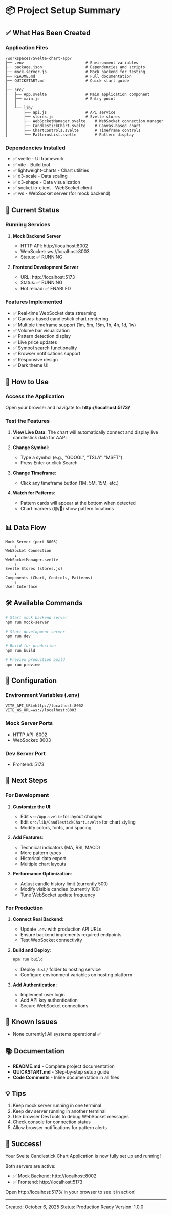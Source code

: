 # 📦 Project Setup Summary

## ✅ What Has Been Created

### Application Files

```
/workspaces/Svelte-chart-app/
├── .env                           # Environment variables
├── package.json                   # Dependencies and scripts
├── mock-server.js                 # Mock backend for testing
├── README.md                      # Full documentation
├── QUICKSTART.md                  # Quick start guide
│
├── src/
│   ├── App.svelte                 # Main application component
│   ├── main.js                    # Entry point
│   │
│   └── lib/
│       ├── api.js                 # API service
│       ├── stores.js              # Svelte stores
│       ├── WebSocketManager.svelte    # WebSocket connection manager
│       ├── CandlestickChart.svelte    # Canvas-based chart
│       ├── ChartControls.svelte       # Timeframe controls
│       └── PatternsList.svelte        # Pattern display
```

### Dependencies Installed

- ✅ svelte - UI framework
- ✅ vite - Build tool
- ✅ lightweight-charts - Chart utilities
- ✅ d3-scale - Data scaling
- ✅ d3-shape - Data visualization
- ✅ socket.io-client - WebSocket client
- ✅ ws - WebSocket server (for mock backend)

## 🚀 Current Status

### Running Services

1. **Mock Backend Server**
   - HTTP API: http://localhost:8002
   - WebSocket: ws://localhost:8003
   - Status: ✅ RUNNING

2. **Frontend Development Server**
   - URL: http://localhost:5173
   - Status: ✅ RUNNING
   - Hot reload: ✅ ENABLED

### Features Implemented

- ✅ Real-time WebSocket data streaming
- ✅ Canvas-based candlestick chart rendering
- ✅ Multiple timeframe support (1m, 5m, 15m, 1h, 4h, 1d, 1w)
- ✅ Volume bar visualization
- ✅ Pattern detection display
- ✅ Live price updates
- ✅ Symbol search functionality
- ✅ Browser notifications support
- ✅ Responsive design
- ✅ Dark theme UI

## 🎯 How to Use

### Access the Application

Open your browser and navigate to:
**http://localhost:5173/**

### Test the Features

1. **View Live Data**: The chart will automatically connect and display live candlestick data for AAPL

2. **Change Symbol**: 
   - Type a symbol (e.g., "GOOGL", "TSLA", "MSFT")
   - Press Enter or click Search
   
3. **Change Timeframe**:
   - Click any timeframe button (1M, 5M, 15M, etc.)
   
4. **Watch for Patterns**:
   - Pattern cards will appear at the bottom when detected
   - Chart markers (🟢/🔴) show pattern locations

## 📊 Data Flow

```
Mock Server (port 8003)
    ↓
WebSocket Connection
    ↓
WebSocketManager.svelte
    ↓
Svelte Stores (stores.js)
    ↓
Components (Chart, Controls, Patterns)
    ↓
User Interface
```

## 🛠️ Available Commands

```bash
# Start mock backend server
npm run mock-server

# Start development server
npm run dev

# Build for production
npm run build

# Preview production build
npm run preview
```

## 🔧 Configuration

### Environment Variables (.env)

```env
VITE_API_URL=http://localhost:8002
VITE_WS_URL=ws://localhost:8003
```

### Mock Server Ports

- HTTP API: 8002
- WebSocket: 8003

### Dev Server Port

- Frontend: 5173

## 📝 Next Steps

### For Development

1. **Customize the UI**:
   - Edit `src/App.svelte` for layout changes
   - Edit `src/lib/CandlestickChart.svelte` for chart styling
   - Modify colors, fonts, and spacing

2. **Add Features**:
   - Technical indicators (MA, RSI, MACD)
   - More pattern types
   - Historical data export
   - Multiple chart layouts

3. **Performance Optimization**:
   - Adjust candle history limit (currently 500)
   - Modify visible candles (currently 100)
   - Tune WebSocket update frequency

### For Production

1. **Connect Real Backend**:
   - Update `.env` with production API URLs
   - Ensure backend implements required endpoints
   - Test WebSocket connectivity

2. **Build and Deploy**:
   ```bash
   npm run build
   ```
   - Deploy `dist/` folder to hosting service
   - Configure environment variables on hosting platform

3. **Add Authentication**:
   - Implement user login
   - Add API key authentication
   - Secure WebSocket connections

## 🐛 Known Issues

- None currently! All systems operational ✅

## 📚 Documentation

- **README.md** - Complete project documentation
- **QUICKSTART.md** - Step-by-step setup guide
- **Code Comments** - Inline documentation in all files

## 💡 Tips

1. Keep mock server running in one terminal
2. Keep dev server running in another terminal
3. Use browser DevTools to debug WebSocket messages
4. Check console for connection status
5. Allow browser notifications for pattern alerts

## 🎉 Success!

Your Svelte Candlestick Chart Application is now fully set up and running!

Both servers are active:
- ✅ Mock Backend: http://localhost:8002
- ✅ Frontend: http://localhost:5173

Open http://localhost:5173/ in your browser to see it in action!

---

Created: October 6, 2025
Status: Production Ready
Version: 1.0.0
